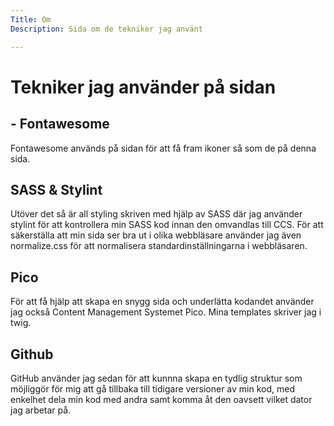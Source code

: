 ```yaml
---
Title: Om
Description: Sida om de tekniker jag använt

---
```


Tekniker jag använder på sidan
==================
<i class="fab fa-font-awesome-flag"></i> - Fontawesome
------------------
Fontawesome används på sidan för att få fram ikoner så som de på denna sida.

<i class="fab fa-sass"></i> SASS & Stylint
----------------------
Utöver det så är all styling skriven med hjälp av SASS där jag använder stylint för att kontrollera min SASS kod innan den omvandlas till CCS. För att säkerställa att min sida ser bra ut i olika webbläsare använder jag även normalize.css för att normalisera standardinställningarna i webbläsaren.

Pico
--------
För att få hjälp att skapa en snygg sida och underlätta kodandet använder jag också Content Management Systemet Pico. Mina templates skriver jag i twig.

<i class="fab fa-github"></i> Github
---------
GitHub använder jag sedan för att kunnna skapa en tydlig struktur som möjliggör för mig att gå tillbaka till tidigare versioner av min kod, med enkelhet dela min kod med andra samt komma åt den oavsett vilket dator jag arbetar på.

